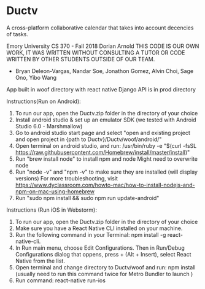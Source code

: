 # Ductv
A cross-platform collaborative calendar that takes into account decencies of tasks.

Emory University 
CS 370 - Fall 2018
Dorian Arnold
THIS CODE IS OUR OWN WORK, IT WAS WRITTEN WITHOUT CONSULTING
A TUTOR OR CODE WRITTEN BY OTHER STUDENTS OUTSIDE OF OUR TEAM.
- Bryan Deleon-Vargas, Nandar Soe, Jonathon Gomez, Alvin Choi, Sage Ono, Yibo Wang

App built in woof directory with react native
Django API is in prod directory

Instructions(Run on Android):
1. To run our app, open the Ductv.zip folder in the directory of your choice
2. Install android studio & set up an emulator SDK (we tested with Android Studio 6.0 - Marshmallow)
3. Go to android studio start page and select "open and existing project and open project in {path to Ductv}/Ductv/woof/android/"
4. Open terminal on android studio, and run:  /usr/bin/ruby -e "$(curl -fsSL https://raw.githubusercontent.com/Homebrew/install/master/install)"
5. Run "brew install node" to install npm and node
Might need to overwrite node
6. Run "node -v" and "npm -v" to make sure they are installed (will display versions)
For more troubleshooting, visit https://www.dyclassroom.com/howto-mac/how-to-install-nodejs-and-npm-on-mac-using-homebrew
7. Run "sudo npm install && sudo npm run update-android"

Instructions (Run iOS in Webstorm):
1. To run our app, open the Ductv.zip folder in the directory of your choice
2. Make sure you have a React Native CLI installed on your machine. 
2. Run the following command in your Terminal: npm install -g react-native-cli.
3. In Run main menu, choose Edit Configurations. Then in Run/Debug Configurations dialog that oppens, press + (Alt + Insert), select React Native from the list.
4. Open terminal and change directory to Ductv/woof and run: npm install (usually need to run this command twice for Metro Bundler to launch )
5. Run command: react-native run-ios
